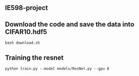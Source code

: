 ## IE598-project

## Download the code and save the data into CIFAR10.hdf5
```
bash download.sh
```

## Training the resnet
```
python train.py --model models/ResNet.py --gpu 0
```
